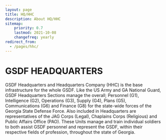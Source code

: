 ```yaml
---
layout: page
title: HQ/HHC
description: About HQ/HHC
sitemap:
    priority: 0.7
    lastmod: 2021-10-08
    changefreq: yearly
redirect_from:
  - /pages/hhc/
---
```


# GSDF HEADQUARTERS



GSDF Headquarters and Headquarters Company (HHC) is the base infrastructure for the whole GSDF.  Like the US Army and GA National Guard, GSDF Headquarters Sections manage the overall; Personnel (G1), Intelligence (G2), Operations (G3), Supply (G4), Plans (G5), Communications (G6) and Finance (G8) for the state-wide forces of the Georgia State Defense Force.  Also included in Headquarters are representatives of the JAG Corps (Legal), Chaplains Corps (Religious) and Public Affairs Office (PAO).  These Units manage and train individual soldiers to both assist GSDF personnel and represent the GSDF, within their respective fields of profession, throughout the state of Georgia.